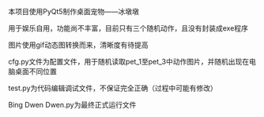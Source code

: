 本项目使用PyQt5制作桌面宠物——冰墩墩

用于娱乐自用，功能尚不丰富，目前只有三个随机动作，且没有封装成exe程序

图片使用gif动态图转换而来，清晰度有待提高

cfg.py文件为配置文件，用于随机读取pet_1至pet_3中动作图片，并随机出现在电脑桌面不同位置

test.py为代码编辑调试文件，不保证完全正确（过程中可能有修改）

Bing Dwen Dwen.py为最终正式运行文件